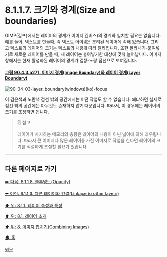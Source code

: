 # 8.1.1.7. 크기와 경계(Size and boundaries)
GIMP(김프)에서는 레이어의 경계가 이미지(캔버스)의 경계와 일치할 필요는 없습니다. 예를 들어, 텍스트를 만들때, 각 텍스트 아이템은 분리된 레이어에 속해 있습니다. 그리고 텍스트의 레이어의 크기는 텍스트의 내용에 따라 달라집니다. 또한 잘라내기-붙여넣기로 새로운 레이어를 만들 때, 새 레이어는 붙여넣기한 대상에 맞춰 늘어납니다. 이미지 창에서는 현재 활성화된 레이어의 경계가 검정-노랑 점선으로 보여집니다.

<a id="90-04-03-a271"></a>

#### [그림 90.4.3.a271. 이미지 경계(Image Boundary)와 레이어 경계(Layer Boundary)](./90-04-03-00-layers.md#90-04-03-a271)
![90-04-03-layer_boundary(windows)(ko)-focus](https://github.com/wonder13662/gimp/assets/15767104/29e4d4f6-e8a0-4bb5-96cb-c13b791f19b9)

이 검은색과 노란색 점선 밖의 공간에서는 어떤 작업도 할 수 없습니다. 왜냐하면 실제로 점선 밖의 공간에는 아무것도 존재하지 않기 때문입니다. 따라서, 이 경우에는 레이어의 크기를 조정하면 됩니다.

> 🗒️ 참고
>
> 레이어가 차지하는 메모리의 총량은 레이어의 내용이 아닌 넓이에 의해 좌우됩니다. 따라서 큰 이미지나 많은 레이어를 가진 이미지로 작업을 한다면 레이어의 크기를 적절하게 조절할 필요가 있습니다.

***

## 다른 페이지로 가기

[➡️ 다음: 8.1.1.8. 불투명도(Opacity)](./08-01-01-08-opacity.md)

[⬅️ 이전: 8.1.1.6. 다른 레이어와 연결(Linkage to other layers)](./08-01-01-06-linkage_to_other_layers.md)

[⬆️ 위: 8.1.1. 레이어 속성과 특성](./08-01-01-00-layer_properties.md)

[⬆️ 위: 8.1. 레이어 소개](./08-01-00-introduction-to-layers.md)

[⬆️ 위: 8. 이미지 합치기(Combining Images)](./08-00-combining-images.md)

[🏠 홈](./00-home.md)

[원문](https://docs.gimp.org/2.10/ko/gimp-image-combining.html#gimp-layer-properties)
